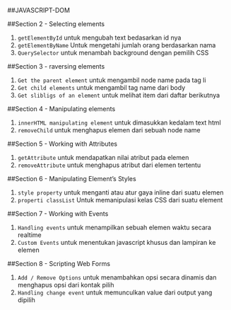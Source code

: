 ##JAVASCRIPT-DOM

##Section 2 - Selecting elements
1. `getElementById` untuk mengubah text bedasarkan id nya
2. `getElementByName` Untuk mengetahi jumlah orang berdasarkan nama
3. `QuerySelector` untuk menambah background dengan pemilih CSS

##Section 3 - raversing elements
1. `Get the parent element` untuk mengambil node name pada tag li
2. `Get child elements` untuk mengambil tag name dari body
3. `Get slibligs of an element` untuk melihat item dari daftar berikutnya

##Section 4 - Manipulating elements
1. `innerHTML manipulating element` untuk dimasukkan kedalam text html
2. `removeChild` untuk menghapus elemen dari sebuah node name

##Section 5 - Working with Attributes
1. `getAttribute` untuk mendapatkan nilai atribut pada elemen
2. `removeAttribute` untuk menghapus atribut dari elemen tertentu

##Section 6 - Manipulating Element’s Styles
1. `style property` untuk menganti atau atur gaya inline dari suatu elemen
2. `properti classList` Untuk memanipulasi kelas CSS dari suatu element

##Section 7 - Working with Events
1. `Handling events` untuk menampilkan sebuah elemen waktu secara realtime
2. `Custom Events` untuk menentukan javascript khusus dan lampiran ke elemen

##Section 8 - Scripting Web Forms
1. `Add / Remove Options` untuk menambahkan opsi secara dinamis dan menghapus opsi dari kontak pilih
2. `Handling change event` untuk memunculkan value dari output yang dipilih 
